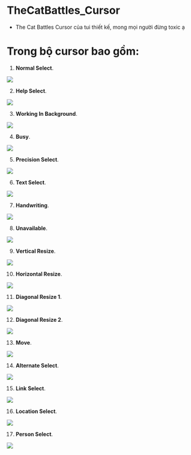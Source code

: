 # TheCatBattles_Cursor
- The Cat Battles Cursor của tui thiết kế, mong mọi người đừng toxic ạ

# Trong bộ cursor bao gồm:
1. **Normal Select**.
<img src="https://i.imgur.com/b3T00Q6.png" />

2. **Help Select**.
<img src="https://i.imgur.com/SyX6Clz.png" />

3. **Working In Background**.
<img src="https://i.imgur.com/VcrBQ6s.png" />

4. **Busy**.
<img src="https://i.imgur.com/FhsvDzS.png" />

5. **Precision Select**.
<img src="https://i.imgur.com/SE8YskB.png" />

6. **Text Select**.
<img src="https://i.imgur.com/DjWYI4W.png" />

7. **Handwriting**.
<img src="https://i.imgur.com/IEryvP7.png" />

8. **Unavailable**.
<img src="https://i.imgur.com/YULCgmm.png" />

9. **Vertical Resize**.
<img src="https://i.imgur.com/CaKWIhg.png" />

10. **Horizontal Resize**.
<img src="https://i.imgur.com/b9wOcJw.png" />

11. **Diagonal Resize 1**.
<img src="https://i.imgur.com/vCk8GYL.png" />

12. **Diagonal Resize 2**.
<img src="https://i.imgur.com/trIHfko.png" />

13. **Move**.
<img src="https://i.imgur.com/isuSQQO.png" />

14. **Alternate Select**.
<img src="https://i.imgur.com/iWu0boU.png" />

15. **Link Select**.
<img src="https://i.imgur.com/umubFOs.png" />

16. **Location Select**.
<img src="https://i.imgur.com/y7enXYp.png" />

17. **Person Select**.
<img src="https://i.imgur.com/j5vFL1Q.png" />
